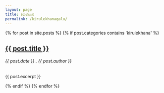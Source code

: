 ```yaml
---
layout: page
title: ಕಿರುಲೇಖನ
permalink: /kirulekhanagalu/
---
```


{% for post in site.posts %}
  {% if post.categories contains 'kirulekhana' %}
  <h2><a href="{{ post.url }}">{{ post.title }}</a></h2>
  <h6> {{ post.date }} . {{ post.author }} </h6>
  <p> {{ post.excerpt }} </p>
  {% endif %}
{% endfor %}

